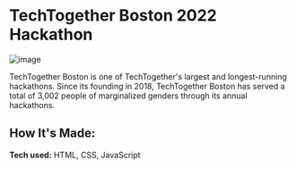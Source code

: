# TechTogether Boston 2022 Hackathon
![image](https://user-images.githubusercontent.com/76890262/183943722-2122e8a7-c5aa-440c-9e07-4ee486c8baf7.png)

TechTogether Boston is one of TechTogether's largest and longest-running hackathons. Since its founding in 2018, TechTogether Boston has served a total of 3,002 people of marginalized genders through its annual hackathons.

## How It's Made:

**Tech used:** HTML, CSS, JavaScript
